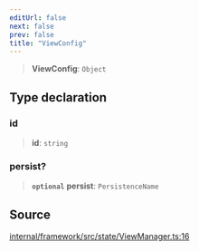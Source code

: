 ```yaml
---
editUrl: false
next: false
prev: false
title: "ViewConfig"
---
```


> **ViewConfig**: `Object`

## Type declaration

### id

> **id**: `string`

### persist?

> **`optional`** **persist**: `PersistenceName`

## Source

[internal/framework/src/state/ViewManager.ts:16](https://github.com/nodenogg-in/alpha-p2p/blob/a4d5eff/internal/framework/src/state/ViewManager.ts#L16)

